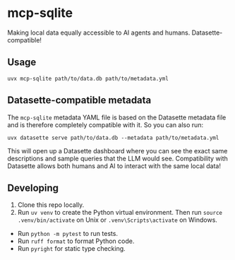 # mcp-sqlite
Making local data equally accessible to AI agents and humans. Datasette-compatible!

## Usage
```
uvx mcp-sqlite path/to/data.db path/to/metadata.yml
```

## Datasette-compatible metadata
The `mcp-sqlite` metadata YAML file is based on the Datasette metadata file and is therefore completely compatible with it.
So you can also run:
```
uvx datasette serve path/to/data.db --metadata path/to/metadata.yml
```

This will open up a Datasette dashboard where you can see the exact same descriptions and sample queries that the LLM would see.
Compatibility with Datasette allows both humans and AI to interact with the same local data!

## Developing
1.  Clone this repo locally.
2.  Run `uv venv` to create the Python virtual environment.
    Then run `source .venv/bin/activate` on Unix or `.venv\Scripts\activate` on Windows.

- Run `python -m pytest` to run tests.
- Run `ruff format` to format Python code.
- Run `pyright` for static type checking.